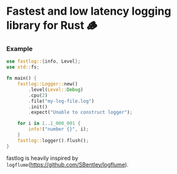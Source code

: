 # Fastest and low latency logging library for Rust 🪵
### Example
```rust
use fastlog::{info, Level};
use std::fs;

fn main() {
    fastlog::Logger::new()
        .level(Level::Debug)
        .cpu(2)
        .file("my-log-file.log")
        .init()
        .expect("Unable to construct logger");

    for i in 1..1_000_001 {
        info!("number {}", i);
    }
    fastlog::logger().flush();
}
```

fastlog is heavily inspired by `logflume`(https://github.com/SBentley/logflume).

